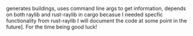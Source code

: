 generates buildings, uses command line args to get information, depends on both raylib and rust-raylib in cargo becasue I needed specfic functionality from rust-raylib
I will document the code at some point in the future].  For the time being good luck!
